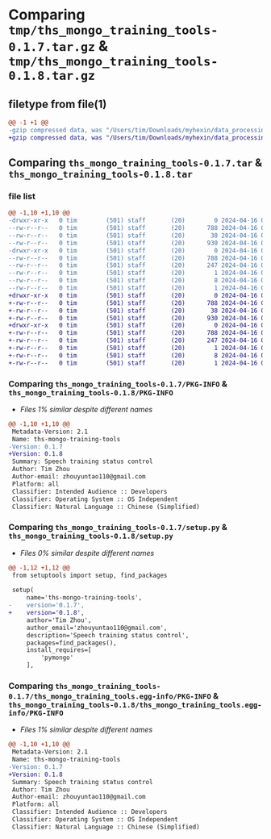 # Comparing `tmp/ths_mongo_training_tools-0.1.7.tar.gz` & `tmp/ths_mongo_training_tools-0.1.8.tar.gz`

## filetype from file(1)

```diff
@@ -1 +1 @@
-gzip compressed data, was "/Users/tim/Downloads/myhexin/data_processing/ths_mongo_training_tools/dist/.tmp-l7lc5c7p/ths_mongo_training_tools-0.1.7.tar", last modified: Tue Apr 16 02:09:12 2024, max compression
+gzip compressed data, was "/Users/tim/Downloads/myhexin/data_processing/ths_mongo_training_tools/dist/.tmp-w95y85rs/ths_mongo_training_tools-0.1.8.tar", last modified: Tue Apr 16 02:15:13 2024, max compression
```

## Comparing `ths_mongo_training_tools-0.1.7.tar` & `ths_mongo_training_tools-0.1.8.tar`

### file list

```diff
@@ -1,10 +1,10 @@
-drwxr-xr-x   0 tim        (501) staff       (20)        0 2024-04-16 02:09:12.800548 ths_mongo_training_tools-0.1.7/
--rw-r--r--   0 tim        (501) staff       (20)      788 2024-04-16 02:09:12.800360 ths_mongo_training_tools-0.1.7/PKG-INFO
--rw-r--r--   0 tim        (501) staff       (20)       38 2024-04-16 02:09:12.800592 ths_mongo_training_tools-0.1.7/setup.cfg
--rw-r--r--   0 tim        (501) staff       (20)      930 2024-04-16 02:08:54.000000 ths_mongo_training_tools-0.1.7/setup.py
-drwxr-xr-x   0 tim        (501) staff       (20)        0 2024-04-16 02:09:12.800174 ths_mongo_training_tools-0.1.7/ths_mongo_training_tools.egg-info/
--rw-r--r--   0 tim        (501) staff       (20)      788 2024-04-16 02:09:12.000000 ths_mongo_training_tools-0.1.7/ths_mongo_training_tools.egg-info/PKG-INFO
--rw-r--r--   0 tim        (501) staff       (20)      247 2024-04-16 02:09:12.000000 ths_mongo_training_tools-0.1.7/ths_mongo_training_tools.egg-info/SOURCES.txt
--rw-r--r--   0 tim        (501) staff       (20)        1 2024-04-16 02:09:12.000000 ths_mongo_training_tools-0.1.7/ths_mongo_training_tools.egg-info/dependency_links.txt
--rw-r--r--   0 tim        (501) staff       (20)        8 2024-04-16 02:09:12.000000 ths_mongo_training_tools-0.1.7/ths_mongo_training_tools.egg-info/requires.txt
--rw-r--r--   0 tim        (501) staff       (20)        1 2024-04-16 02:09:12.000000 ths_mongo_training_tools-0.1.7/ths_mongo_training_tools.egg-info/top_level.txt
+drwxr-xr-x   0 tim        (501) staff       (20)        0 2024-04-16 02:15:13.194115 ths_mongo_training_tools-0.1.8/
+-rw-r--r--   0 tim        (501) staff       (20)      788 2024-04-16 02:15:13.193923 ths_mongo_training_tools-0.1.8/PKG-INFO
+-rw-r--r--   0 tim        (501) staff       (20)       38 2024-04-16 02:15:13.194160 ths_mongo_training_tools-0.1.8/setup.cfg
+-rw-r--r--   0 tim        (501) staff       (20)      930 2024-04-16 02:14:52.000000 ths_mongo_training_tools-0.1.8/setup.py
+drwxr-xr-x   0 tim        (501) staff       (20)        0 2024-04-16 02:15:13.193740 ths_mongo_training_tools-0.1.8/ths_mongo_training_tools.egg-info/
+-rw-r--r--   0 tim        (501) staff       (20)      788 2024-04-16 02:15:13.000000 ths_mongo_training_tools-0.1.8/ths_mongo_training_tools.egg-info/PKG-INFO
+-rw-r--r--   0 tim        (501) staff       (20)      247 2024-04-16 02:15:13.000000 ths_mongo_training_tools-0.1.8/ths_mongo_training_tools.egg-info/SOURCES.txt
+-rw-r--r--   0 tim        (501) staff       (20)        1 2024-04-16 02:15:13.000000 ths_mongo_training_tools-0.1.8/ths_mongo_training_tools.egg-info/dependency_links.txt
+-rw-r--r--   0 tim        (501) staff       (20)        8 2024-04-16 02:15:13.000000 ths_mongo_training_tools-0.1.8/ths_mongo_training_tools.egg-info/requires.txt
+-rw-r--r--   0 tim        (501) staff       (20)        1 2024-04-16 02:15:13.000000 ths_mongo_training_tools-0.1.8/ths_mongo_training_tools.egg-info/top_level.txt
```

### Comparing `ths_mongo_training_tools-0.1.7/PKG-INFO` & `ths_mongo_training_tools-0.1.8/PKG-INFO`

 * *Files 1% similar despite different names*

```diff
@@ -1,10 +1,10 @@
 Metadata-Version: 2.1
 Name: ths-mongo-training-tools
-Version: 0.1.7
+Version: 0.1.8
 Summary: Speech training status control
 Author: Tim Zhou
 Author-email: zhouyuntao110@gmail.com
 Platform: all
 Classifier: Intended Audience :: Developers
 Classifier: Operating System :: OS Independent
 Classifier: Natural Language :: Chinese (Simplified)
```

### Comparing `ths_mongo_training_tools-0.1.7/setup.py` & `ths_mongo_training_tools-0.1.8/setup.py`

 * *Files 0% similar despite different names*

```diff
@@ -1,12 +1,12 @@
 from setuptools import setup, find_packages
 
 setup(
     name='ths-mongo-training-tools',
-    version='0.1.7',
+    version='0.1.8',
     author='Tim Zhou',
     author_email='zhouyuntao110@gmail.com',
     description='Speech training status control',
     packages=find_packages(),
     install_requires=[
         'pymongo'
     ],
```

### Comparing `ths_mongo_training_tools-0.1.7/ths_mongo_training_tools.egg-info/PKG-INFO` & `ths_mongo_training_tools-0.1.8/ths_mongo_training_tools.egg-info/PKG-INFO`

 * *Files 1% similar despite different names*

```diff
@@ -1,10 +1,10 @@
 Metadata-Version: 2.1
 Name: ths-mongo-training-tools
-Version: 0.1.7
+Version: 0.1.8
 Summary: Speech training status control
 Author: Tim Zhou
 Author-email: zhouyuntao110@gmail.com
 Platform: all
 Classifier: Intended Audience :: Developers
 Classifier: Operating System :: OS Independent
 Classifier: Natural Language :: Chinese (Simplified)
```

